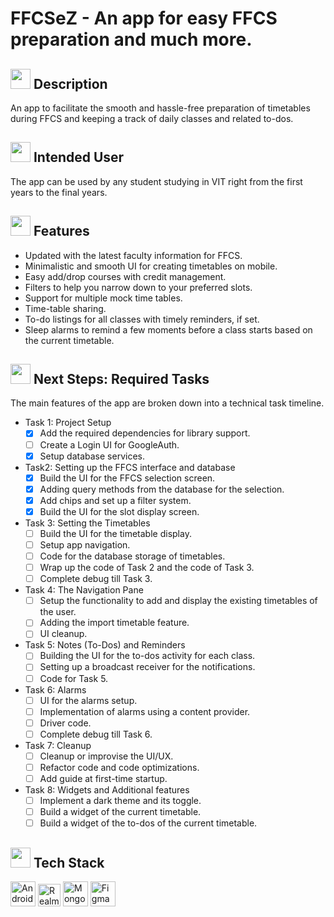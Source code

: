 # FFCSeZ - An app for easy FFCS preparation and much more.

## <img src="https://openclipart.org/download/307315/1538154643.svg" width="32" height="32"> Description
An app to facilitate the smooth and hassle-free preparation of timetables during FFCS and keeping a track of daily classes and related to-dos.

## <img src="https://cdn.iconscout.com/icon/free/png-512/laptop-user-1-1179329.png" width="32" height="32"> Intended User
The app can be used by any student studying in VIT right from the first years to the final years.

## <img src="https://noveltypharma.eu/wp-content/uploads/2020/10/icon_novel_ingredients.png" width="32" height="32"> Features
- Updated with the latest faculty information for FFCS.
- Minimalistic and smooth UI for creating timetables on mobile.
- Easy add/drop courses with credit management.
- Filters to help you narrow down to your preferred slots.
- Support for multiple mock time tables.
- Time-table sharing.
- To-do listings for all classes with timely reminders, if set.
- Sleep alarms to remind a few moments before a class starts based on the current timetable.

## <img src="https://image.flaticon.com/icons/png/512/1632/1632633.png" width="32" height="32"> Next Steps: Required Tasks
The main features of the app are broken down into a technical task timeline.

- Task 1: Project Setup
  - [x] Add the required dependencies for library support.
  - [ ] Create a Login UI for GoogleAuth.
  - [x] Setup database services.

- Task2: Setting up the FFCS interface and database
  - [x] Build the UI for the FFCS selection screen.
  - [x] Adding query methods from the database for the selection. 
  - [x] Add chips and set up a filter system.
  - [x] Build the UI for the slot display screen.

- Task 3: Setting the Timetables
  - [ ] Build the UI for the timetable display.
  - [ ] Setup app navigation.
  - [ ] Code for the database storage of timetables.
  - [ ] Wrap up the code of Task 2 and the code of Task 3.
  - [ ] Complete debug till Task 3. 

- Task 4: The Navigation Pane
  - [ ] Setup the functionality to add and display the existing timetables of the user.
  - [ ] Adding the import timetable feature.
  - [ ] UI cleanup.

- Task 5: Notes (To-Dos) and Reminders
  - [ ] Building the UI for the to-dos activity for each class.
  - [ ] Setting up a broadcast receiver for the notifications.
  - [ ] Code for Task 5.

- Task 6: Alarms
  - [ ] UI for the alarms setup.
  - [ ] Implementation of alarms using a content provider.
  - [ ] Driver code.
  - [ ] Complete debug till Task 6.

- Task 7: Cleanup
  - [ ] Cleanup or improvise the UI/UX.
  - [ ] Refactor code and code optimizations.
  - [ ] Add guide at first-time startup.

- Task 8: Widgets and Additional features
  - [ ] Implement a dark theme and its toggle.
  - [ ] Build a widget of the current timetable.
  - [ ] Build a widget of the to-dos of the current timetable.

## <img src="https://techstackapps.com/media/2019/11/TechStackApps-logo-icon.png" width="32" height="32"> Tech Stack
<img src="https://2.bp.blogspot.com/-tzm1twY_ENM/XlCRuI0ZkRI/AAAAAAAAOso/BmNOUANXWxwc5vwslNw3WpjrDlgs9PuwQCLcBGAsYHQ/s1600/pasted%2Bimage%2B0.png" width="40" height="40" alt="Android Studio"> <img src="https://symbols-electrical.getvecta.com/stencil_261/26_mongodb-realm.8095f50267.png" width="36" height="36" alt="Realm"> <img src="https://img.icons8.com/color/452/mongodb.png" width="40" height="40" alt="MongoDB Atlas"> <img src="https://i.pinimg.com/originals/a5/58/b4/a558b426cb8973523f37bbed94cf0f09.png" width="40" height="40" alt="Figma">
